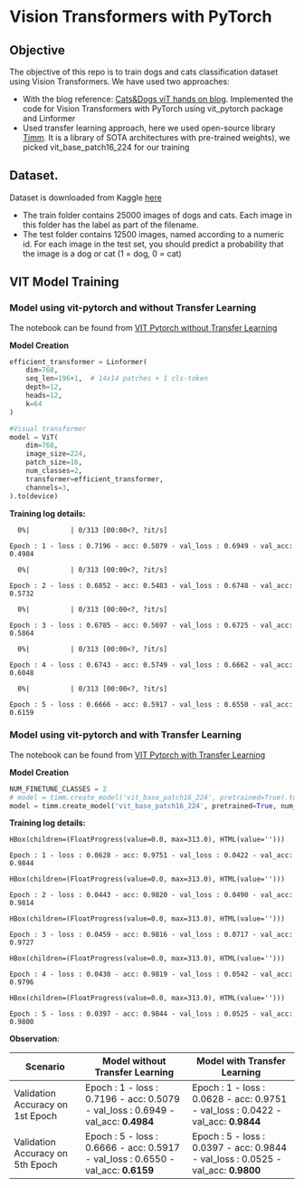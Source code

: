 # Vision Transformers with PyTorch
## Objective
The objective of this repo is to train dogs and cats classification dataset using Vision Transformers. We have used two approaches:
- With the blog reference: [Cats&Dogs viT hands on blog](https://analyticsindiamag.com/hands-on-vision-transformers-with-pytorch/). Implemented the code for Vision Transformers with PyTorch using vit_pytorch package and Linformer
- Used transfer learning approach, here we used open-source library [Timm](https://rwightman.github.io/pytorch-image-models/models/vision-transformer/). It is a library of SOTA architectures with pre-trained weights), we picked vit_base_patch16_224 for our training

## Dataset.
Dataset is downloaded from Kaggle [here](https://www.kaggle.com/c/dogs-vs-cats-redux-kernels-edition/data)
- The train folder contains 25000 images of dogs and cats. Each image in this folder has the label as part of the filename. 
- The test folder contains 12500 images, named according to a numeric id. For each image in the test set, you should predict a probability that the image is a dog or cat (1 = dog, 0 = cat)

## VIT Model Training

### Model using vit-pytorch and without Transfer Learning

The notebook can be found from [VIT Pytorch without Transfer Learning](https://github.com/amitkml/Transformer-DeepLearning/blob/main/Session-13-VIT/CatsAndDogs_ViT/EVA7_Cats_Dogs_ViT.ipynb)

**Model Creation**

```python
efficient_transformer = Linformer(
    dim=768,
    seq_len=196+1,  # 14x14 patches + 1 cls-token
    depth=12,
    heads=12,
    k=64
)

#Visual transformer 
model = ViT(
    dim=768,
    image_size=224,
    patch_size=16,
    num_classes=2,
    transformer=efficient_transformer,
    channels=3,
).to(device)

```

**Training log details:**

```
  0%|          | 0/313 [00:00<?, ?it/s]

Epoch : 1 - loss : 0.7196 - acc: 0.5079 - val_loss : 0.6949 - val_acc: 0.4984

  0%|          | 0/313 [00:00<?, ?it/s]

Epoch : 2 - loss : 0.6852 - acc: 0.5483 - val_loss : 0.6748 - val_acc: 0.5732

  0%|          | 0/313 [00:00<?, ?it/s]

Epoch : 3 - loss : 0.6785 - acc: 0.5697 - val_loss : 0.6725 - val_acc: 0.5864

  0%|          | 0/313 [00:00<?, ?it/s]

Epoch : 4 - loss : 0.6743 - acc: 0.5749 - val_loss : 0.6662 - val_acc: 0.6048

  0%|          | 0/313 [00:00<?, ?it/s]

Epoch : 5 - loss : 0.6666 - acc: 0.5917 - val_loss : 0.6550 - val_acc: 0.6159
```

### Model using vit-pytorch and with Transfer Learning

The notebook can be found from [VIT Pytorch with Transfer Learning](https://github.com/amitkml/Transformer-DeepLearning/blob/main/Session-13-VIT/CatsAndDogs_ViT/EVA7_Cats_Dogs_ViT_TransferLearning.ipynb)

**Model Creation**

```python
NUM_FINETUNE_CLASSES = 2
# model = timm.create_model('vit_base_patch16_224', pretrained=True).to(device)vit_base_patch16_224
model = timm.create_model('vit_base_patch16_224', pretrained=True, num_classes=NUM_FINETUNE_CLASSES).to(device)
```

**Training log details:**

```
HBox(children=(FloatProgress(value=0.0, max=313.0), HTML(value='')))

Epoch : 1 - loss : 0.0628 - acc: 0.9751 - val_loss : 0.0422 - val_acc: 0.9844

HBox(children=(FloatProgress(value=0.0, max=313.0), HTML(value='')))

Epoch : 2 - loss : 0.0443 - acc: 0.9820 - val_loss : 0.0490 - val_acc: 0.9814

HBox(children=(FloatProgress(value=0.0, max=313.0), HTML(value='')))

Epoch : 3 - loss : 0.0459 - acc: 0.9816 - val_loss : 0.0717 - val_acc: 0.9727

HBox(children=(FloatProgress(value=0.0, max=313.0), HTML(value='')))

Epoch : 4 - loss : 0.0430 - acc: 0.9819 - val_loss : 0.0542 - val_acc: 0.9796

HBox(children=(FloatProgress(value=0.0, max=313.0), HTML(value='')))

Epoch : 5 - loss : 0.0397 - acc: 0.9844 - val_loss : 0.0525 - val_acc: 0.9800
```

**Observation**:

| Scenario                         | Model without Transfer Learning                              | Model with Transfer Learning                                 |
| -------------------------------- | ------------------------------------------------------------ | ------------------------------------------------------------ |
| Validation Accuracy on 1st Epoch | Epoch : 1 - loss : 0.7196 - acc: 0.5079 - val_loss : 0.6949 - val_acc: **0.4984** | Epoch : 1 - loss : 0.0628 - acc: 0.9751 - val_loss : 0.0422 - val_acc: **0.9844** |
| Validation Accuracy on 5th Epoch | Epoch : 5 - loss : 0.6666 - acc: 0.5917 - val_loss : 0.6550 - val_acc: **0.6159** | Epoch : 5 - loss : 0.0397 - acc: 0.9844 - val_loss : 0.0525 - val_acc: **0.9800** |

